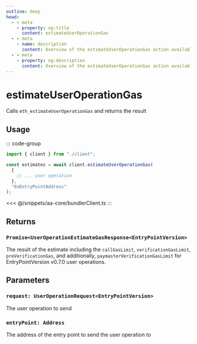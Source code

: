```yaml
---
outline: deep
head:
  - - meta
    - property: og:title
      content: estimateUserOperationGas
  - - meta
    - name: description
      content: Overview of the estimateUserOperationGas action available on the BundlerClient
  - - meta
    - property: og:description
      content: Overview of the estimateUserOperationGas action available on the BundlerClient
---
```


# estimateUserOperationGas

Calls `eth_estimateUserOperationGas` and returns the result

## Usage

::: code-group

```ts [example.ts]
import { client } from "./client";

const estimates = await client.estimateUserOperationGas(
  {
    // ... user operation
  },
  "0xEntryPointAddress"
);
```

<<< @/snippets/aa-core/bundlerClient.ts
:::

## Returns

### `Promise<UserOperationEstimateGasResponse<EntryPointVersion>`

The result of the estimate including the `callGasLimit`, `verificationGasLimit`, `preVerificationGas`, and additionally, `paymasterVerificationGasLimit` for EntryPointVersion v0.7.0 user operations.

## Parameters

### `request: UserOperationRequest<EntryPointVersion>`

The user operation to send

### `entryPoint: Address`

The address of the entry point to send the user operation to

